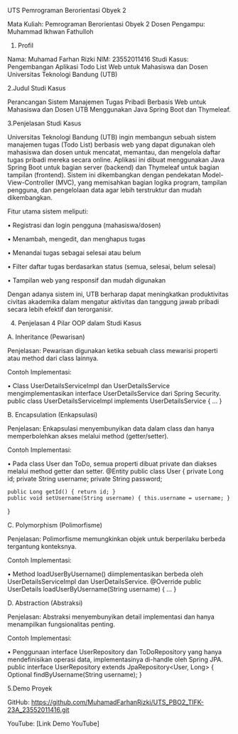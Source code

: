 UTS Pemrograman Berorientasi Obyek 2

Mata Kuliah: Pemrograman Berorientasi Obyek 2
Dosen Pengampu: Muhammad Ikhwan Fathulloh

1. Profil
   
Nama: Muhamad Farhan Rizki
NIM: 23552011416
Studi Kasus: Pengembangan Aplikasi Todo List Web untuk Mahasiswa dan Dosen Universitas Teknologi Bandung (UTB)

2.Judul Studi Kasus

Perancangan Sistem Manajemen Tugas Pribadi Berbasis Web untuk Mahasiswa dan Dosen UTB Menggunakan Java Spring Boot dan Thymeleaf.

3.Penjelasan Studi Kasus

Universitas Teknologi Bandung (UTB) ingin membangun sebuah sistem manajemen tugas (Todo List) berbasis web yang dapat digunakan oleh mahasiswa dan dosen untuk mencatat, memantau, dan mengelola daftar tugas pribadi mereka secara online.
Aplikasi ini dibuat menggunakan Java Spring Boot untuk bagian server (backend) dan Thymeleaf untuk bagian tampilan (frontend). Sistem ini dikembangkan dengan pendekatan Model-View-Controller (MVC), yang memisahkan bagian logika program, tampilan pengguna, dan pengelolaan data agar lebih terstruktur dan mudah dikembangkan.

Fitur utama sistem meliputi:

•	Registrasi dan login pengguna (mahasiswa/dosen)

•	Menambah, mengedit, dan menghapus tugas

•	Menandai tugas sebagai selesai atau belum

•	Filter daftar tugas berdasarkan status (semua, selesai, belum selesai)

•	Tampilan web yang responsif dan mudah digunakan

Dengan adanya sistem ini, UTB berharap dapat meningkatkan produktivitas civitas akademika dalam mengatur aktivitas dan tanggung jawab pribadi secara lebih efektif dan terorganisir.

4. Penjelasan 4 Pilar OOP dalam Studi Kasus
   
A. Inheritance (Pewarisan)

Penjelasan: Pewarisan digunakan ketika sebuah class mewarisi properti atau method dari class lainnya.

Contoh Implementasi:

•	Class UserDetailsServiceImpl dan UserDetailsService mengimplementasikan interface UserDetailsService dari Spring Security.
public class UserDetailsServiceImpl implements UserDetailsService {
    ...
}

B. Encapsulation (Enkapsulasi)
   
Penjelasan: Enkapsulasi menyembunyikan data dalam class dan hanya memperbolehkan akses melalui method (getter/setter).

Contoh Implementasi:

•	Pada class User dan ToDo, semua properti dibuat private dan diakses melalui method getter dan setter.
@Entity
public class User {
    private Long id;
    private String username;
    private String password;

    public Long getId() { return id; }
    public void setUsername(String username) { this.username = username; }
}

C. Polymorphism (Polimorfisme)
   
Penjelasan: Polimorfisme memungkinkan objek untuk berperilaku berbeda tergantung konteksnya.

Contoh Implementasi:

•	Method loadUserByUsername() diimplementasikan berbeda oleh UserDetailsServiceImpl dan UserDetailsService.
@Override
public UserDetails loadUserByUsername(String username) {
    ...
}

D. Abstraction (Abstraksi)
   
Penjelasan: Abstraksi menyembunyikan detail implementasi dan hanya menampilkan fungsionalitas penting.

Contoh Implementasi:

•	Penggunaan interface UserRepository dan ToDoRepository yang hanya mendefinisikan operasi data, implementasinya di-handle oleh Spring JPA.
public interface UserRepository extends JpaRepository<User, Long> {
    Optional<User> findByUsername(String username);
}

5.Demo Proyek

GitHub: https://github.com/MuhamadFarhanRizki/UTS_PBO2_TIFK-23A_23552011416.git

YouTube: [Link Demo YouTube]
